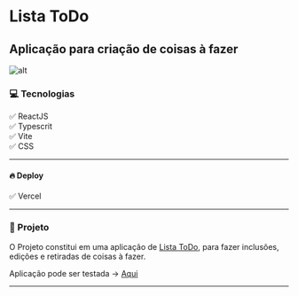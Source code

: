 # Lista ToDo

## Aplicação para criação de coisas à fazer

![alt](../list_todo/public/Gif-ToDo.gif)

### 💻 Tecnologias

:white_check_mark: ReactJS</br>
:white_check_mark: Typescrit</br>
:white_check_mark: Vite</br>
:white_check_mark: CSS</br>

---

#### 🔥 Deploy

:white_check_mark: Vercel</br>

---

### 🚀 Projeto

O Projeto constitui em uma aplicação de <u>Lista ToDo</u>, para fazer inclusões, edições e retiradas de coisas à fazer.

Aplicação pode ser testada -> [Aqui](https://listatodo.vercel.app/)

---
